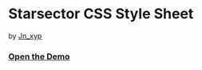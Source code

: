 # Starsector CSS Style Sheet
by [Jn_xyp](https://github.com/jnxyp)
### [Open the Demo](https://jnxyp.github.io/ss_css)
